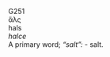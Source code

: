 <body>
  <p>G251<br>  ἅλς  <br> hals  <br><i>halce </i><br>A primary word; <i>“salt”:</i> - salt.<br></p>
 </body>